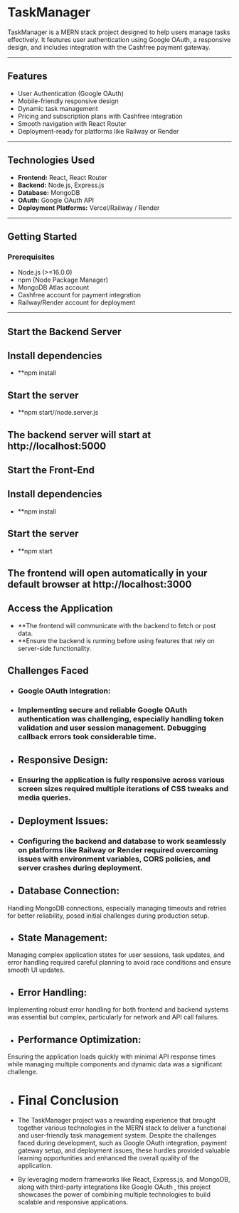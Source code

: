# TaskManager

TaskManager is a MERN stack project designed to help users manage tasks effectively. It features user authentication using Google OAuth, a responsive design, and includes integration with the Cashfree payment gateway.

---

## Features
- User Authentication (Google OAuth)
- Mobile-friendly responsive design
- Dynamic task management
- Pricing and subscription plans with Cashfree integration
- Smooth navigation with React Router
- Deployment-ready for platforms like Railway or Render

---

## Technologies Used
- **Frontend:** React, React Router
- **Backend:** Node.js, Express.js
- **Database:** MongoDB 
- **OAuth:** Google OAuth API
- **Deployment Platforms:** Vercel/Railway / Render

---

## Getting Started

### Prerequisites
- Node.js (>=16.0.0)
- npm (Node Package Manager)
- MongoDB Atlas account
- Cashfree account for payment integration
- Railway/Render account for deployment

---
## Start the Backend Server
## Install dependencies
-   **npm install 
## Start the server
-  **npm start//node.server.js
## The backend server will start at http://localhost:5000



## Start the Front-End 
## Install dependencies
-   **npm install 
## Start the server
-  **npm start
## The frontend will open automatically in your default browser at http://localhost:3000

## Access the Application

-  **The frontend will communicate with the backend to fetch or post data.
-  **Ensure the backend is running before using features that rely on server-side functionality.

## Challenges Faced
- ### Google OAuth Integration:
- ### Implementing secure and reliable Google OAuth authentication was challenging, especially handling token validation and user session management. Debugging callback errors took considerable time.

- ## Responsive Design:
- ### Ensuring the application is fully responsive across various screen sizes required multiple iterations of CSS tweaks and media queries.

- ## Deployment Issues:
- ### Configuring the backend and database to work seamlessly on platforms like Railway or Render required overcoming issues with environment variables, CORS policies, and server crashes during deployment.

- ## Database Connection:
Handling MongoDB connections, especially managing timeouts and retries for better reliability, posed initial challenges during production setup.

- ## State Management:
Managing complex application states for user sessions, task updates, and error handling required careful planning to avoid race conditions and ensure smooth UI updates.

- ## Error Handling:
 Implementing robust error handling for both frontend and backend systems was essential but complex, particularly for network and API call failures.
- ## Performance Optimization:
Ensuring the application loads quickly with minimal API response times while managing multiple components and dynamic data was a significant challenge.

- # Final Conclusion
- The TaskManager project was a rewarding experience that brought together various technologies in the MERN stack to deliver a functional and user-friendly task management system. Despite the challenges faced during development, such as Google OAuth integration, payment gateway setup, and deployment issues, these hurdles provided valuable learning opportunities and enhanced the overall quality of the application.

- By leveraging modern frameworks like React, Express.js, and MongoDB, along with third-party integrations like Google OAuth , this project showcases the power of combining multiple technologies to build scalable and responsive applications.
